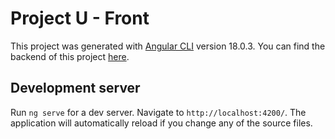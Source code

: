# Project U - Front

This project was generated with [Angular CLI](https://github.com/angular/angular-cli) version 18.0.3.
You can find the backend of this project [here](https://github.com/oscaarrc/Project_U-back).

## Development server

Run `ng serve` for a dev server. Navigate to `http://localhost:4200/`. The application will automatically reload if you change any of the source files.
